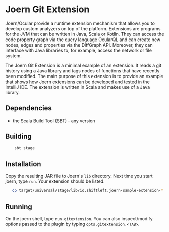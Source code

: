 Joern Git Extension
===================

Joern/Ocular provide a runtime extension mechanism that allows you to
develop custom analyzers on top of the platform. Extensions are
programs for the JVM that can be written in Java, Scala or
Kotlin. They can access the code property graph via the query language
OcularQL and can create new nodes, edges and properties via the
DiffGraph API. Moreover, they can interface with Java libraries to, for
example, access the network or file system.

The Joern Git Extension is a minimal example of an extension. It reads
a git history using a Java library and tags nodes of functions that
have recently been modified. The main purpose of this extension is to
provide an example that shows how Joern extensions can be developed
and tested in the IntelliJ IDE. The extension is written in Scala and
makes use of a Java library.

Dependencies
------------
- the Scala Build Tool (SBT) - any version

Building
--------

```bash
	sbt stage
```

Installation
------------
Copy the resulting JAR file to Joern's `lib` directory. Next time you
start joern, type `run`. Your extension should be listed.


```bash
   cp target/universal/stage/lib/io.shiftleft.joern-sample-extension-*.jar $joern_install/lib/
```

Running
-------

On the joern shell, type `run.gitextension`. You can also
inspect/modify options passed to the plugin by typing
`opts.gitextension.<TAB>`.
